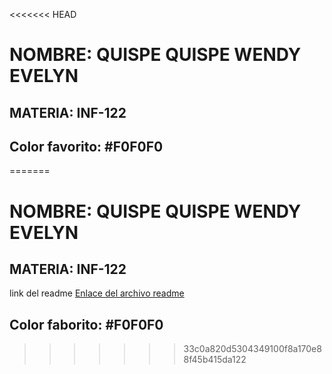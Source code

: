 <<<<<<< HEAD
# NOMBRE: QUISPE QUISPE WENDY EVELYN

## MATERIA: INF-122

## Color favorito: #F0F0F0
=======
# NOMBRE: QUISPE QUISPE WENDY EVELYN

## MATERIA: INF-122

link del readme [Enlace del archivo readme](https://github.com/Weqq413/inf122 "Enlace del archivo readme")
## Color faborito: #F0F0F0
>>>>>>> 33c0a820d5304349100f8a170e88f45b415da122
